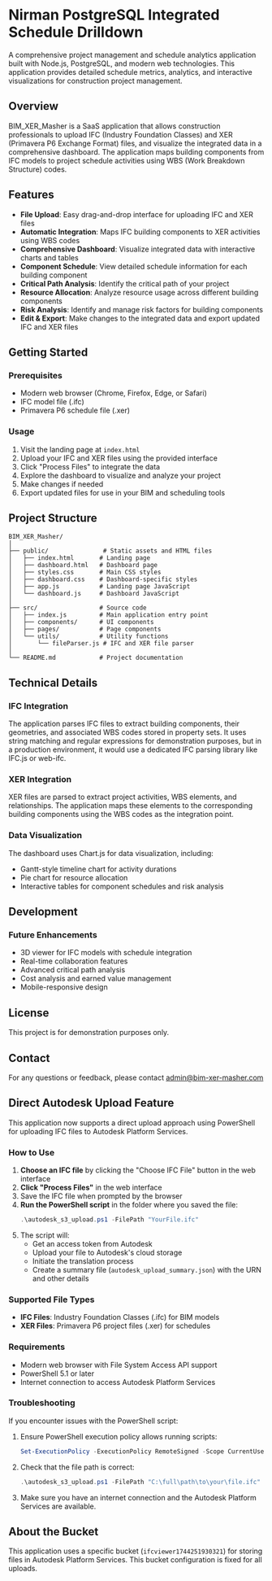 # Nirman PostgreSQL Integrated Schedule Drilldown

A comprehensive project management and schedule analytics application built with Node.js, PostgreSQL, and modern web technologies. This application provides detailed schedule metrics, analytics, and interactive visualizations for construction project management.

## Overview

BIM_XER_Masher is a SaaS application that allows construction professionals to upload IFC (Industry Foundation Classes) and XER (Primavera P6 Exchange Format) files, and visualize the integrated data in a comprehensive dashboard. The application maps building components from IFC models to project schedule activities using WBS (Work Breakdown Structure) codes.

## Features

- **File Upload**: Easy drag-and-drop interface for uploading IFC and XER files
- **Automatic Integration**: Maps IFC building components to XER activities using WBS codes
- **Comprehensive Dashboard**: Visualize integrated data with interactive charts and tables
- **Component Schedule**: View detailed schedule information for each building component
- **Critical Path Analysis**: Identify the critical path of your project
- **Resource Allocation**: Analyze resource usage across different building components
- **Risk Analysis**: Identify and manage risk factors for building components
- **Edit & Export**: Make changes to the integrated data and export updated IFC and XER files

## Getting Started

### Prerequisites

- Modern web browser (Chrome, Firefox, Edge, or Safari)
- IFC model file (.ifc)
- Primavera P6 schedule file (.xer)

### Usage

1. Visit the landing page at `index.html`
2. Upload your IFC and XER files using the provided interface
3. Click "Process Files" to integrate the data
4. Explore the dashboard to visualize and analyze your project
5. Make changes if needed
6. Export updated files for use in your BIM and scheduling tools

## Project Structure

```
BIM_XER_Masher/
│
├── public/               # Static assets and HTML files
│   ├── index.html       # Landing page
│   ├── dashboard.html   # Dashboard page
│   ├── styles.css       # Main CSS styles
│   ├── dashboard.css    # Dashboard-specific styles
│   ├── app.js           # Landing page JavaScript
│   └── dashboard.js     # Dashboard JavaScript
│
├── src/                 # Source code
│   ├── index.js         # Main application entry point
│   ├── components/      # UI components
│   ├── pages/           # Page components
│   └── utils/           # Utility functions
│       └── fileParser.js # IFC and XER file parser
│
└── README.md            # Project documentation
```

## Technical Details

### IFC Integration

The application parses IFC files to extract building components, their geometries, and associated WBS codes stored in property sets. It uses string matching and regular expressions for demonstration purposes, but in a production environment, it would use a dedicated IFC parsing library like IFC.js or web-ifc.

### XER Integration

XER files are parsed to extract project activities, WBS elements, and relationships. The application maps these elements to the corresponding building components using the WBS codes as the integration point.

### Data Visualization

The dashboard uses Chart.js for data visualization, including:
- Gantt-style timeline chart for activity durations
- Pie chart for resource allocation
- Interactive tables for component schedules and risk analysis

## Development

### Future Enhancements

- 3D viewer for IFC models with schedule integration
- Real-time collaboration features
- Advanced critical path analysis
- Cost analysis and earned value management
- Mobile-responsive design

## License

This project is for demonstration purposes only.

## Contact

For any questions or feedback, please contact admin@bim-xer-masher.com

## Direct Autodesk Upload Feature

This application now supports a direct upload approach using PowerShell for uploading IFC files to Autodesk Platform Services.

### How to Use

1. **Choose an IFC file** by clicking the "Choose IFC File" button in the web interface
2. **Click "Process Files"** in the web interface
3. Save the IFC file when prompted by the browser
4. **Run the PowerShell script** in the folder where you saved the file:
   ```powershell
   .\autodesk_s3_upload.ps1 -FilePath "YourFile.ifc"
   ```
5. The script will:
   - Get an access token from Autodesk
   - Upload your file to Autodesk's cloud storage
   - Initiate the translation process
   - Create a summary file (`autodesk_upload_summary.json`) with the URN and other details

### Supported File Types

- **IFC Files**: Industry Foundation Classes (.ifc) for BIM models
- **XER Files**: Primavera P6 project files (.xer) for schedules

### Requirements

- Modern web browser with File System Access API support
- PowerShell 5.1 or later
- Internet connection to access Autodesk Platform Services

### Troubleshooting

If you encounter issues with the PowerShell script:

1. Ensure PowerShell execution policy allows running scripts:
   ```powershell
   Set-ExecutionPolicy -ExecutionPolicy RemoteSigned -Scope CurrentUser
   ```

2. Check that the file path is correct:
   ```powershell
   .\autodesk_s3_upload.ps1 -FilePath "C:\full\path\to\your\file.ifc"
   ```

3. Make sure you have an internet connection and the Autodesk Platform Services are available.

## About the Bucket

This application uses a specific bucket (`ifcviewer1744251930321`) for storing files in Autodesk Platform Services. This bucket configuration is fixed for all uploads.

